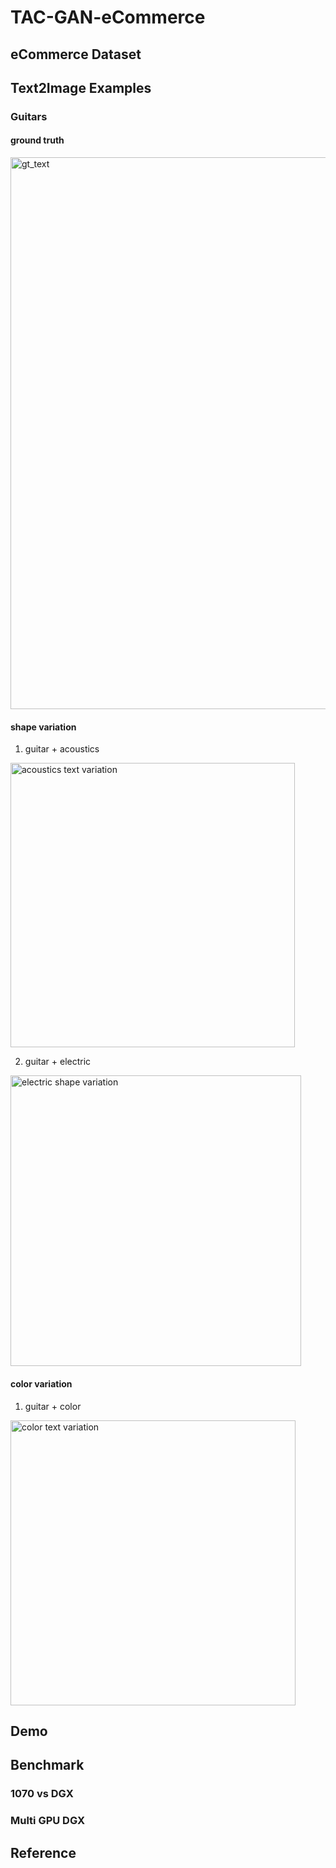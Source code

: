# TAC-GAN-eCommerce

## eCommerce Dataset

## Text2Image Examples
### Guitars
#### ground truth
<img width="883" alt="gt_text" src="https://user-images.githubusercontent.com/26558158/53466603-0aab1380-3a96-11e9-88e4-f70d0f2cf30b.png">

#### shape variation

1) guitar + acoustics
<img width="455" alt="acoustics text variation" src="https://user-images.githubusercontent.com/26558158/53462629-d4669780-3a87-11e9-9676-fe57fc8856ae.png">

2) guitar + electric
<img width="465" alt="electric shape variation" src="https://user-images.githubusercontent.com/26558158/53462736-37582e80-3a88-11e9-864e-f0de6fea58a4.png">  

#### color variation  
1) guitar + color
<img width="456" alt="color text variation" src="https://user-images.githubusercontent.com/26558158/53462759-48a13b00-3a88-11e9-92ad-cd6db7d274fa.png"> 

## Demo

## Benchmark
### 1070 vs DGX 

### Multi GPU DGX

## Reference
